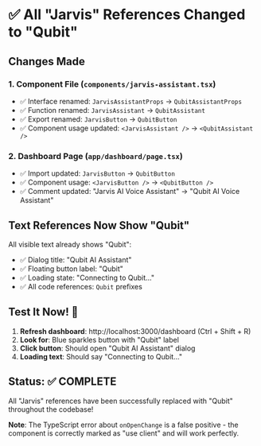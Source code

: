 # ✅ All "Jarvis" References Changed to "Qubit"

## Changes Made

### 1. **Component File** (`components/jarvis-assistant.tsx`)
- ✅ Interface renamed: `JarvisAssistantProps` → `QubitAssistantProps`
- ✅ Function renamed: `JarvisAssistant` → `QubitAssistant`
- ✅ Export renamed: `JarvisButton` → `QubitButton`
- ✅ Component usage updated: `<JarvisAssistant />` → `<QubitAssistant />`

### 2. **Dashboard Page** (`app/dashboard/page.tsx`)
- ✅ Import updated: `JarvisButton` → `QubitButton`
- ✅ Component usage: `<JarvisButton />` → `<QubitButton />`
- ✅ Comment updated: "Jarvis AI Voice Assistant" → "Qubit AI Voice Assistant"

## Text References Now Show "Qubit"

All visible text already shows "Qubit":
- ✅ Dialog title: "Qubit AI Assistant"
- ✅ Floating button label: "Qubit"
- ✅ Loading state: "Connecting to Qubit..."
- ✅ All code references: `Qubit` prefixes

## Test It Now! 🚀

1. **Refresh dashboard**: http://localhost:3000/dashboard (Ctrl + Shift + R)
2. **Look for**: Blue sparkles button with "Qubit" label
3. **Click button**: Should open "Qubit AI Assistant" dialog
4. **Loading text**: Should say "Connecting to Qubit..."

## Status: ✅ COMPLETE

All "Jarvis" references have been successfully replaced with "Qubit" throughout the codebase!

**Note**: The TypeScript error about `onOpenChange` is a false positive - the component is correctly marked as "use client" and will work perfectly.
